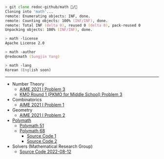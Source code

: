 ```zsh
> git clone redoc-github/math 🧠/🔢
Cloning into 'math'...
remote: Enumerating objects: INF, done.
remote: Counting objects: 100% (INF/INF), done.
remote: Total INF (delta 0), reused 0 (delta 0), pack-reused 0
Unpacking objects: 100% (INF/INF), done.

> math -license
Apache License 2.0

> math -author
@redocmath (Sungjin Yang)

> math -lang
Korean (English soon)
```

---
- Number Theory
    - [AIME 2021 I Problem 3](NT/AIME21-I-3.md)
    - [KMO Round 1 (PKMO for Middle School) Problem 3](NT/PKMO22-MID-9.md)
- Combinatorics
    - [AIME 2021 I Problem 1](CO/AIME21-I-1.md)
- Geometry
    - [AIME 2021 I Problem 2](GE/AIME21-I-2.md)
- [Polymath](http://www.polymath.co.kr)
    - [Polymath 51](POLYMATH/POLYMATH51.md)
    - [Polymath 68](POLYMATH/POLYMATH68.md)
        - [Source Code 1](POLYMATH/POLYMATH68-4-1.cpp)
        - [Source Code 2](POLYMATH/POLYMATH68-4-2.cpp)
- Solvers (Mathematical Research Group)
    - [Source Code 2022-08-12](SOLVERS/2022-08-12.py)
